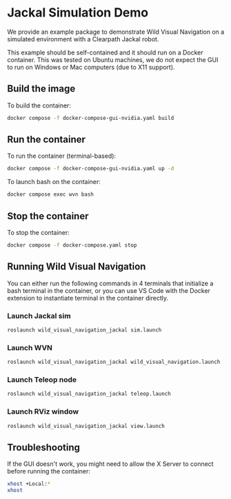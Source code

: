 # Jackal Simulation Demo

We provide an example package to demonstrate Wild Visual Navigation on a simulated environment with a Clearpath Jackal robot.

This example should be self-contained and it should run on a Docker container. This was tested on Ubuntu machines, we do not expect the GUI to run on Windows or Mac computers (due to X11 support).


## Build the image

To build the container:

```sh
docker compose -f docker-compose-gui-nvidia.yaml build
```

## Run the container

To run the container (terminal-based):

```sh
docker compose -f docker-compose-gui-nvidia.yaml up -d
```

To launch bash on the container:

```sh
docker compose exec wvn bash
```

## Stop the container

To stop the container:

```sh
docker compose -f docker-compose.yaml stop
```

## Running Wild Visual Navigation

You can either run the following commands in 4 terminals that initialize a bash terminal in the container, or you can use VS Code with the Docker extension to instantiate terminal in the container directly.

### Launch Jackal sim

```sh
roslaunch wild_visual_navigation_jackal sim.launch 
```

### Launch WVN

```sh
roslaunch wild_visual_navigation_jackal wild_visual_navigation.launch
```

### Launch Teleop node

```sh
roslaunch wild_visual_navigation_jackal teleop.launch 
```

### Launch RViz window

```sh
roslaunch wild_visual_navigation_jackal view.launch 
```


## Troubleshooting

If the GUI doesn't work, you might need to allow the X Server to connect before running the container:

```sh
xhost +Local:*
xhost
```
